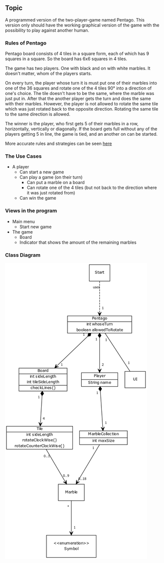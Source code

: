 ## Topic
A programmed version of the two-player-game named Pentago. This version only should have the working graphical version of the game with the possibility to play against another human.

### Rules of Pentago
Pentago board consists of 4 tiles in a square form, each of which has 9 squares in a square. So the board has 6x6 squares in 4 tiles.

The game has two players. One with black and on with white marbles. It doesn't matter, whom of the players starts.

On every turn, the player whose turn it is must put one of their marbles into one of the 36 squares and rotate one of the 4 tiles 90° into a direction of one's choice. The tile doesn't have to be the same, where the marble was just put in. After that the another player gets the turn and does the same with their marbles. However, the player is not allowed to rotate the same tile which was just rotated back to the opposite direction. Rotating the same tile to the same direction is allowed.

The winner is the player, who first gets 5 of their marbles in a row, horizontally, vertically or diagonally. If the board gets full without any of the players getting 5 in line, the game is tied, and an another on can be started.

More accurate rules and strategies can be seen [here](https://webdav.info.ucl.ac.be/webdav/ingi2261/ProblemSet3/PentagoRulesStrategy.pdf)

### The Use Cases
* A player
    * Can start a new game
    * Can play a game (on their turn)
        * Can put a marble on a board
        * Can rotate one of the 4 tiles (but not back to the direction where it was just rotated from)
    * Can win the game

### Views in the program
* Main menu
    * Start new game
* The game
    * Board
    * Indicator that shows the amount of the remaining marbles

### Class Diagram
![05-02-2016](diagrams/05-02-2016-class-diagram.png)
